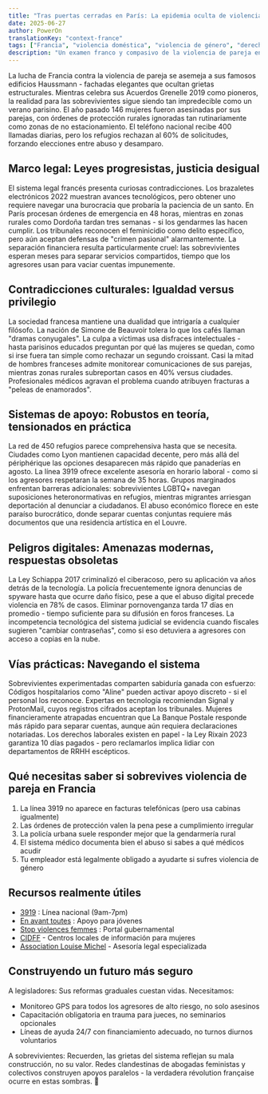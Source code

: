 ```yaml
---
title: "Tras puertas cerradas en París: La epidemia oculta de violencia de pareja"
date: 2025-06-27
author: PowerOn
translationKey: "context-france"
tags: ["Francia", "violencia doméstica", "violencia de género", "derechos legales", "apoyo a supervivientes", "abuso económico"]
description: "Un examen franco y compasivo de la violencia de pareja en Francia, analizando protecciones legales, desafíos culturales y recursos para sobrevivientes con humor medido."
---
```


La lucha de Francia contra la violencia de pareja se asemeja a sus famosos edificios Haussmann - fachadas elegantes que ocultan grietas estructurales. Mientras celebra sus Acuerdos Grenelle 2019 como pioneros, la realidad para las sobrevivientes sigue siendo tan impredecible como un verano parisino. El año pasado 146 mujeres fueron asesinadas por sus parejas, con órdenes de protección rurales ignoradas tan rutinariamente como zonas de no estacionamiento. El teléfono nacional recibe 400 llamadas diarias, pero los refugios rechazan al 60% de solicitudes, forzando elecciones entre abuso y desamparo.

## Marco legal: Leyes progresistas, justicia desigual

El sistema legal francés presenta curiosas contradicciones. Los brazaletes electrónicos 2022 muestran avances tecnológicos, pero obtener uno requiere navegar una burocracia que probaría la paciencia de un santo. En París procesan órdenes de emergencia en 48 horas, mientras en zonas rurales como Dordoña tardan tres semanas - si los gendarmes las hacen cumplir. Los tribunales reconocen el feminicidio como delito específico, pero aún aceptan defensas de "crimen pasional" alarmantemente. La separación financiera resulta particularmente cruel: las sobrevivientes esperan meses para separar servicios compartidos, tiempo que los agresores usan para vaciar cuentas impunemente.

## Contradicciones culturales: Igualdad versus privilegio

La sociedad francesa mantiene una dualidad que intrigaría a cualquier filósofo. La nación de Simone de Beauvoir tolera lo que los cafés llaman "dramas conyugales". La culpa a víctimas usa disfraces intelectuales - hasta parisinos educados preguntan por qué las mujeres se quedan, como si irse fuera tan simple como rechazar un segundo croissant. Casi la mitad de hombres franceses admite monitorear comunicaciones de sus parejas, mientras zonas rurales subreportan casos en 40% versus ciudades. Profesionales médicos agravan el problema cuando atribuyen fracturas a "peleas de enamorados".

## Sistemas de apoyo: Robustos en teoría, tensionados en práctica

La red de 450 refugios parece comprehensiva hasta que se necesita. Ciudades como Lyon mantienen capacidad decente, pero más allá del périphérique las opciones desaparecen más rápido que panaderías en agosto. La línea 3919 ofrece excelente asesoría en horario laboral - como si los agresores respetaran la semana de 35 horas. Grupos marginados enfrentan barreras adicionales: sobrevivientes LGBTQ+ navegan suposiciones heteronormativas en refugios, mientras migrantes arriesgan deportación al denunciar a ciudadanos. El abuso económico florece en este paraíso burocrático, donde separar cuentas conjuntas requiere más documentos que una residencia artística en el Louvre.

## Peligros digitales: Amenazas modernas, respuestas obsoletas

La Ley Schiappa 2017 criminalizó el ciberacoso, pero su aplicación va años detrás de la tecnología. La policía frecuentemente ignora denuncias de spyware hasta que ocurre daño físico, pese a que el abuso digital precede violencia en 78% de casos. Eliminar pornovenganza tarda 17 días en promedio - tiempo suficiente para su difusión en foros franceses. La incompetencia tecnológica del sistema judicial se evidencia cuando fiscales sugieren "cambiar contraseñas", como si eso detuviera a agresores con acceso a copias en la nube.

## Vías prácticas: Navegando el sistema

Sobrevivientes experimentadas comparten sabiduría ganada con esfuerzo: Códigos hospitalarios como "Aline" pueden activar apoyo discreto - si el personal los reconoce. Expertas en tecnología recomiendan Signal y ProtonMail, cuyos registros cifrados aceptan los tribunales. Mujeres financieramente atrapadas encuentran que La Banque Postale responde más rápido para separar cuentas, aunque aún requiera declaraciones notariadas. Los derechos laborales existen en papel - la Ley Rixain 2023 garantiza 10 días pagados - pero reclamarlos implica lidiar con departamentos de RRHH escépticos.

## Qué necesitas saber si sobrevives violencia de pareja en Francia

1. La línea 3919 no aparece en facturas telefónicas (pero usa cabinas igualmente)
2. Las órdenes de protección valen la pena pese a cumplimiento irregular
3. La policía urbana suele responder mejor que la gendarmería rural
4. El sistema médico documenta bien el abuso si sabes a qué médicos acudir
5. Tu empleador está legalmente obligado a ayudarte si sufres violencia de género

## Recursos realmente útiles

- [3919](https://www.solidaritefemmes.org/) : Línea nacional (9am-7pm)  
- [En avant toutes](https://enavanttoutes.fr/) : Apoyo para jóvenes  
- [Stop violences femmes](https://www.stop-violences-femmes.gouv.fr/) : Portal gubernamental  
- [CIDFF](https://www.infofemmes.com/) - Centros locales de información para mujeres
- [Association Louise Michel](https://louisemichelassociation.wordpress.com/) - Asesoría legal especializada

## Construyendo un futuro más seguro

A legisladores: Sus reformas graduales cuestan vidas. Necesitamos:
- Monitoreo GPS para todos los agresores de alto riesgo, no solo asesinos
- Capacitación obligatoria en trauma para jueces, no seminarios opcionales
- Líneas de ayuda 24/7 con financiamiento adecuado, no turnos diurnos voluntarios

A sobrevivientes: Recuerden, las grietas del sistema reflejan su mala construcción, no su valor. Redes clandestinas de abogadas feministas y colectivos construyen apoyos paralelos - la verdadera révolution française ocurre en estas sombras. 💜
